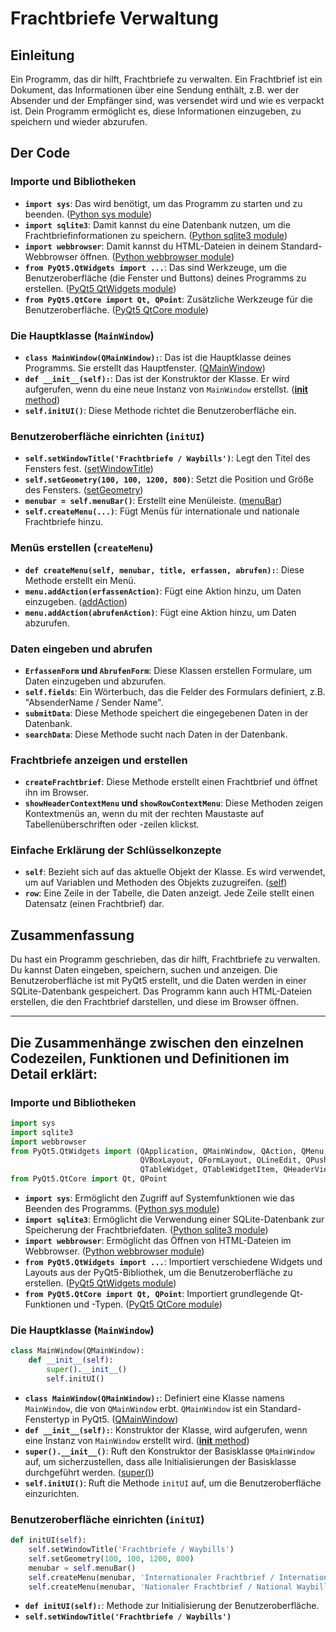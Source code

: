 
# Frachtbriefe Verwaltung

## Einleitung
Ein Programm, das dir hilft, Frachtbriefe zu verwalten. Ein Frachtbrief ist ein Dokument, das
Informationen über eine Sendung enthält, z.B. wer der Absender und der Empfänger sind, was 
versendet wird und wie es verpackt ist. Dein Programm ermöglicht es, diese Informationen einzugeben,
zu speichern und wieder abzurufen. 

## Der Code

### Importe und Bibliotheken
- **`import sys`**: Das wird benötigt, um das Programm zu starten und zu beenden. ([Python sys module](https://docs.python.org/3/library/sys.html))
- **`import sqlite3`**: Damit kannst du eine Datenbank nutzen, um die Frachtbriefinformationen zu speichern. ([Python sqlite3 module](https://docs.python.org/3/library/sqlite3.html))
- **`import webbrowser`**: Damit kannst du HTML-Dateien in deinem Standard-Webbrowser öffnen. ([Python webbrowser module](https://docs.python.org/3/library/webbrowser.html))
- **`from PyQt5.QtWidgets import ...`**: Das sind Werkzeuge, um die Benutzeroberfläche (die Fenster und Buttons) deines Programms zu erstellen. ([PyQt5 QtWidgets module](https://doc.qt.io/qtforpython-5/PySide2/QtWidgets/index.html))
- **`from PyQt5.QtCore import Qt, QPoint`**: Zusätzliche Werkzeuge für die Benutzeroberfläche. ([PyQt5 QtCore module](https://doc.qt.io/qtforpython-5/PySide2/QtCore/index.html))

### Die Hauptklasse (`MainWindow`)
- **`class MainWindow(QMainWindow):`**: Das ist die Hauptklasse deines Programms. Sie erstellt das Hauptfenster. ([QMainWindow](https://doc.qt.io/qtforpython-5/PySide2/QtWidgets/QMainWindow.html))
- **`def __init__(self):`**: Das ist der Konstruktor der Klasse. Er wird aufgerufen, wenn du eine neue Instanz von `MainWindow` erstellst. ([__init__ method](https://docs.python.org/3/tutorial/classes.html#class-and-instance-variables))
- **`self.initUI()`**: Diese Methode richtet die Benutzeroberfläche ein.

### Benutzeroberfläche einrichten (`initUI`)
- **`self.setWindowTitle('Frachtbriefe / Waybills')`**: Legt den Titel des Fensters fest. ([setWindowTitle](https://doc.qt.io/qtforpython-5/PySide2/QtWidgets/QWidget.html#PySide2.QtWidgets.PySide2.QtWidgets.QWidget.setWindowTitle))
- **`self.setGeometry(100, 100, 1200, 800)`**: Setzt die Position und Größe des Fensters. ([setGeometry](https://doc.qt.io/qtforpython-5/PySide2/QtWidgets/QWidget.html#PySide2.QtWidgets.PySide2.QtWidgets.QWidget.setGeometry))
- **`menubar = self.menuBar()`**: Erstellt eine Menüleiste. ([menuBar](https://doc.qt.io/qtforpython-5/PySide2/QtWidgets/QMainWindow.html#PySide2.QtWidgets.PySide2.QtWidgets.QMainWindow.menuBar))
- **`self.createMenu(...)`**: Fügt Menüs für internationale und nationale Frachtbriefe hinzu.

### Menüs erstellen (`createMenu`)
- **`def createMenu(self, menubar, title, erfassen, abrufen):`**: Diese Methode erstellt ein Menü.
- **`menu.addAction(erfassenAction)`**: Fügt eine Aktion hinzu, um Daten einzugeben. ([addAction](https://doc.qt.io/qtforpython-5/PySide2/QtWidgets/QMenu.html#PySide2.QtWidgets.PySide2.QtWidgets.QMenu.addAction))
- **`menu.addAction(abrufenAction)`**: Fügt eine Aktion hinzu, um Daten abzurufen.

### Daten eingeben und abrufen
- **`ErfassenForm` und `AbrufenForm`**: Diese Klassen erstellen Formulare, um Daten einzugeben und abzurufen.
- **`self.fields`**: Ein Wörterbuch, das die Felder des Formulars definiert, z.B. "AbsenderName / Sender Name".
- **`submitData`**: Diese Methode speichert die eingegebenen Daten in der Datenbank.
- **`searchData`**: Diese Methode sucht nach Daten in der Datenbank.

### Frachtbriefe anzeigen und erstellen
- **`createFrachtbrief`**: Diese Methode erstellt einen Frachtbrief und öffnet ihn im Browser.
- **`showHeaderContextMenu` und `showRowContextMenu`**: Diese Methoden zeigen Kontextmenüs an, wenn du mit der rechten Maustaste auf Tabellenüberschriften oder -zeilen klickst.

### Einfache Erklärung der Schlüsselkonzepte
- **`self`**: Bezieht sich auf das aktuelle Objekt der Klasse. Es wird verwendet, um auf Variablen und Methoden des Objekts zuzugreifen. ([self](https://docs.python.org/3/tutorial/classes.html#class-and-instance-variables))
- **`row`**: Eine Zeile in der Tabelle, die Daten anzeigt. Jede Zeile stellt einen Datensatz (einen Frachtbrief) dar.

## Zusammenfassung
Du hast ein Programm geschrieben, das dir hilft, Frachtbriefe zu verwalten. Du kannst Daten eingeben, speichern, suchen und 
anzeigen. Die Benutzeroberfläche ist mit PyQt5 erstellt, und die Daten werden in einer SQLite-Datenbank gespeichert. Das 
Programm kann auch HTML-Dateien erstellen, die den Frachtbrief darstellen, und diese im Browser öffnen.

---

## Die Zusammenhänge zwischen den einzelnen Codezeilen, Funktionen und Definitionen im Detail erklärt:

### Importe und Bibliotheken
```python
import sys
import sqlite3
import webbrowser
from PyQt5.QtWidgets import (QApplication, QMainWindow, QAction, QMenu, QWidget,
                             QVBoxLayout, QFormLayout, QLineEdit, QPushButton,
                             QTableWidget, QTableWidgetItem, QHeaderView, QHBoxLayout, QSplitter)
from PyQt5.QtCore import Qt, QPoint
```
- **`import sys`**: Ermöglicht den Zugriff auf Systemfunktionen wie das Beenden des Programms. ([Python sys module](https://docs.python.org/3/library/sys.html))
- **`import sqlite3`**: Ermöglicht die Verwendung einer SQLite-Datenbank zur Speicherung der Frachtbriefdaten. ([Python sqlite3 module](https://docs.python.org/3/library/sqlite3.html))
- **`import webbrowser`**: Ermöglicht das Öffnen von HTML-Dateien im Webbrowser. ([Python webbrowser module](https://docs.python.org/3/library/webbrowser.html))
- **`from PyQt5.QtWidgets import ...`**: Importiert verschiedene Widgets und Layouts aus der PyQt5-Bibliothek, um die Benutzeroberfläche zu erstellen. ([PyQt5 QtWidgets module](https://doc.qt.io/qtforpython-5/PySide2/QtWidgets/index.html))
- **`from PyQt5.QtCore import Qt, QPoint`**: Importiert grundlegende Qt-Funktionen und -Typen. ([PyQt5 QtCore module](https://doc.qt.io/qtforpython-5/PySide2/QtCore/index.html))

### Die Hauptklasse (`MainWindow`)
```python
class MainWindow(QMainWindow):
    def __init__(self):
        super().__init__()
        self.initUI()
```
- **`class MainWindow(QMainWindow):`**: Definiert eine Klasse namens `MainWindow`, die von `QMainWindow` erbt. `QMainWindow` ist ein Standard-Fenstertyp in PyQt5. ([QMainWindow](https://doc.qt.io/qtforpython-5/PySide2/QtWidgets/QMainWindow.html))
- **`def __init__(self):`**: Konstruktor der Klasse, wird aufgerufen, wenn eine Instanz von `MainWindow` erstellt wird. ([__init__ method](https://docs.python.org/3/tutorial/classes.html#class-and-instance-variables))
- **`super().__init__()`**: Ruft den Konstruktor der Basisklasse `QMainWindow` auf, um sicherzustellen, dass alle Initialisierungen der Basisklasse durchgeführt werden. ([super()](https://docs.python.org/3/library/functions.html#super))
- **`self.initUI()`**: Ruft die Methode `initUI` auf, um die Benutzeroberfläche einzurichten.

### Benutzeroberfläche einrichten (`initUI`)
```python
def initUI(self):
    self.setWindowTitle('Frachtbriefe / Waybills')
    self.setGeometry(100, 100, 1200, 800)
    menubar = self.menuBar()
    self.createMenu(menubar, 'Internationaler Frachtbrief / International Waybill', self.erfassenInternational, self.abrufenInternational)
    self.createMenu(menubar, 'Nationaler Frachtbrief / National Waybill', self.erfassenNational, self.abrufenNational)
```
- **`def initUI(self):`**: Methode zur Initialisierung der Benutzeroberfläche.
- **`self.setWindowTitle('Frachtbriefe / Waybills')`**

